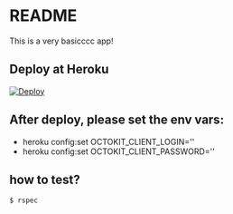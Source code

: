 # README

This is a very basicccc app!

## Deploy at Heroku
[![Deploy](https://www.herokucdn.com/deploy/button.svg)](https://heroku.com/deploy)

##  After deploy, please set the env vars:
  - heroku config:set OCTOKIT_CLIENT_LOGIN=''
  - heroku config:set OCTOKIT_CLIENT_PASSWORD=''

## how to test?
 ``` $ rspec ```
